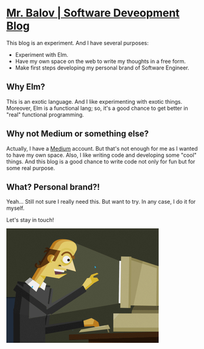 # [Mr. Balov | Software Deveopment Blog](https://balovbohdan.github.io/)

This blog is an experiment. And I have several purposes:
- Experiment with Elm.
- Have my own space on the web to write my thoughts in a free form.
- Make first steps developing my personal brand of Software Engineer.

## Why Elm?

This is an exotic language. And I like experimenting with exotic things. Moreover, Elm is a functional lang; so, it's a good chance to get better in "real" functional programming.

## Why not Medium or something else?

Actually, I have a [Medium](https://medium.com/@balovbohdan) account. But that's not enough for me as I wanted to have my own space. Also, I like writing code and developing some "cool" things. And this blog is a good chance to write code not only for fun but for some real purpose.

## What? Personal brand?!

Yeah... Still not sure I really need this. But want to try. In any case, I do it for myself.

Let's stay in touch!

![Hard Coder](/docs/assets/coding-1.gif)
